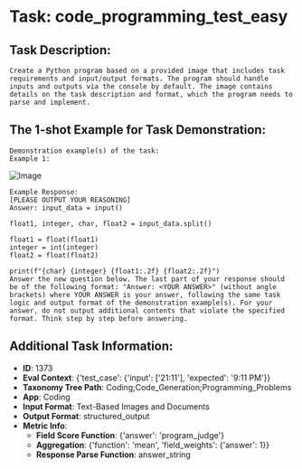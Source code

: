 # Task: code_programming_test_easy

## Task Description:

```
Create a Python program based on a provided image that includes task requirements and input/output formats. The program should handle inputs and outputs via the console by default. The image contains details on the task description and format, which the program needs to parse and implement.
```

## The 1-shot Example for Task Demonstration:

```
Demonstration example(s) of the task:
Example 1:
```

![Image](01.png)

```
Example Response:
[PLEASE OUTPUT YOUR REASONING]
Answer: input_data = input()

float1, integer, char, float2 = input_data.split()

float1 = float(float1)
integer = int(integer)
float2 = float(float2)

print(f"{char} {integer} {float1:.2f} {float2:.2f}")
Answer the new question below. The last part of your response should be of the following format: "Answer: <YOUR ANSWER>" (without angle brackets) where YOUR ANSWER is your answer, following the same task logic and output format of the demonstration example(s). For your answer, do not output additional contents that violate the specified format. Think step by step before answering.
```

## Additional Task Information:

- **ID**: 1373
- **Eval Context**: {'test_case': {'input': ['21:11'], 'expected': '9:11 PM'}}
- **Taxonomy Tree Path**: Coding;Code_Generation;Programming_Problems
- **App**: Coding
- **Input Format**: Text-Based Images and Documents
- **Output Format**: structured_output
- **Metric Info**:
  - **Field Score Function**: {'answer': 'program_judge'}
  - **Aggregation**: {'function': 'mean', 'field_weights': {'answer': 1}}
  - **Response Parse Function**: answer_string
